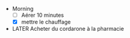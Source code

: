 - Morning
  * [ ] Aérer 10 minutes
  * [x] mettre le chauffage
- LATER Acheter du cordarone à la pharmacie